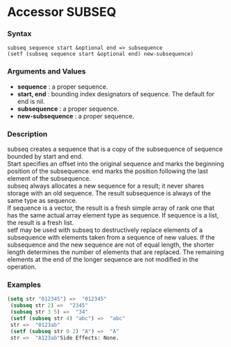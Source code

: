 <!-- Generated on 05/10/2020 by https://github.com/anto2oo/clhs-evolved -->

# Accessor SUBSEQ

### Syntax
`subseq sequence start &optional end => subsequence`  
`(setf (subseq sequence start &optional end) new-subsequence)`  


### Arguments and Values
- **sequence** : a proper sequence.   
- **start, end** : bounding index designators of sequence. The default for end is nil.   
- **subsequence** : a proper sequence.   
- **new-subsequence** : a proper sequence.   


### Description
subseq creates a sequence that is a copy of the subsequence of sequence bounded by start and end.  
Start specifies an offset into the original sequence and marks the beginning position of the subsequence. end marks the position following the last element of the subsequence.  
subseq always allocates a new sequence for a result; it never shares storage with an old sequence. The result subsequence is always of the same type as sequence.  
If sequence is a vector, the result is a fresh simple array of rank one that has the same actual array element type as sequence. If sequence is a list, the result is a fresh list.  
setf may be used with subseq to destructively replace elements of a subsequence with elements taken from a sequence of new values. If the subsequence and the new sequence are not of equal length, the shorter length determines the number of elements that are replaced. The remaining elements at the end of the longer sequence are not modified in the operation.



### Examples
```lisp 
(setq str "012345") =>  "012345"
 (subseq str 2) =>  "2345"
 (subseq str 3 5) =>  "34"
 (setf (subseq str 4) "abc") =>  "abc"
 str =>  "0123ab"
 (setf (subseq str 0 2) "A") =>  "A"
 str =>  "A123ab"Side Effects: None.
```
